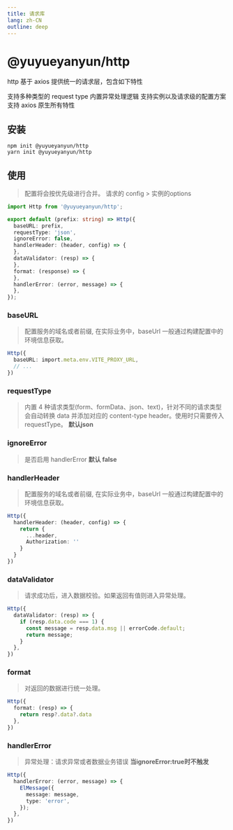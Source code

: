 ```yaml
---
title: 请求库
lang: zh-CN
outline: deep
---
```


# @yuyueyanyun/http
http 基于 axios 提供统一的请求层，包含如下特性

支持多种类型的 request type
内置异常处理逻辑
支持实例以及请求级的配置方案
支持 axios 原生所有特性

## 安装
```
npm init @yuyueyanyun/http
yarn init @yuyueyanyun/http
```
## 使用
> 配置将会按优先级进行合并。 请求的 config > 实例的options 

```ts
import Http from '@yuyueyanyun/http';

export default (prefix: string) => Http({
  baseURL: prefix,
  requestType: 'json',
  ignoreError: false,
  handlerHeader: (header, config) => { 
  },
  dataValidator: (resp) => {
  },
  format: (response) => {
  },
  handlerError: (error, message) => {
  },
});
```

### baseURL
> 配置服务的域名或者前缀, 在实际业务中，baseUrl 一般通过构建配置中的环境信息获取。

```ts
Http({
  baseURL: import.meta.env.VITE_PROXY_URL,
  // ...
})
```
### requestType
> 内置 4 种请求类型(form、formData、json、text)，针对不同的请求类型会自动转换 data 并添加对应的 content-type header。使用时只需要传入 requestType。 **默认json**

### ignoreError
> 是否启用 handlerError **默认 false**

### handlerHeader 
> 配置服务的域名或者前缀, 在实际业务中，baseUrl 一般通过构建配置中的环境信息获取。

```ts
Http({
  handlerHeader: (header, config) => {
    return {
      ...header,
      Authorization: ''
    }
  }
})
```
### dataValidator
> 请求成功后，进入数据校验。如果返回有值则进入异常处理。
```ts
Http({
  dataValidator: (resp) => {
    if (resp.data.code === 1) {
      const message = resp.data.msg || errorCode.default;
      return message;
    }
  },
})
```
### format
> 对返回的数据进行统一处理。
```ts
Http({
  format: (resp) => {
    return resp?.data?.data
  },
})
```
### handlerError
> 异常处理：请求异常或者数据业务错误 **当ignoreError:true时不触发**

```ts
Http({
  handlerError: (error, message) => {
    ElMessage({
      message: message,
      type: 'error',
    });
  },
})
```
